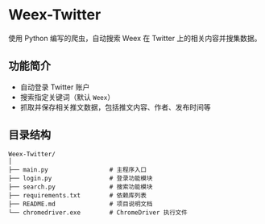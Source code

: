 # Weex-Twitter

使用 Python 编写的爬虫，自动搜索 Weex 在 Twitter 上的相关内容并搜集数据。

## 功能简介

- 自动登录 Twitter 账户
- 搜索指定关键词（默认 `Weex`）
- 抓取并保存相关推文数据，包括推文内容、作者、发布时间等

## 目录结构

```plaintext
Weex-Twitter/
│
├── main.py                 # 主程序入口
├── login.py                # 登录功能模块
├── search.py               # 搜索功能模块
├── requirements.txt        # 依赖库列表
├── README.md               # 项目说明文档
└── chromedriver.exe        # ChromeDriver 执行文件

